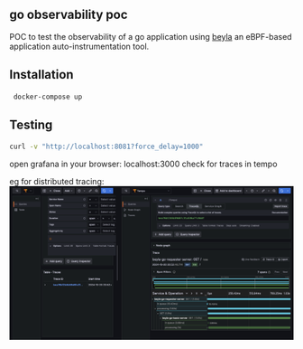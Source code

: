 ## go observability poc

POC to test the observability of a go application using [beyla](https://grafana.com/docs/beyla/latest/) an eBPF-based application auto-instrumentation tool.

## Installation

```bash
 docker-compose up
```

## Testing

```bash
curl -v "http://localhost:8081?force_delay=1000"
```

open grafana in your browser: localhost:3000
check for traces in tempo

eg for distributed tracing: 
![img.png](img.png)